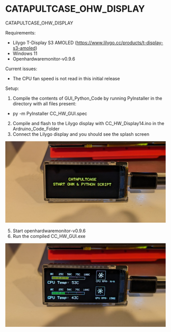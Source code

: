 # CATAPULTCASE_OHW_DISPLAY
CATAPULTCASE_OHW_DISPLAY


Requirements:
- Lilygo T-Display S3 AMOLED (https://www.lilygo.cc/products/t-display-s3-amoled)
- Windows 11
- Openhardwaremonitor-v0.9.6

Current issues:
- The CPU fan speed is not read in this initial release

Setup:
1. Compile the contents of GUI_Python_Code by running PyInstaller in the directory with all files present:
- py -m PyInstaller CC_HW_GUI.spec
2. Compile and flash to the Lilygo display with CC_HW_Display14.ino in the Ardruino_Code_Folder
4. Connect the Lilygo display and you should see the splash screen
   
![screenshot](splash.jpg)

5. Start openhardwaremonitor-v0.9.6
6. Run the compiled CC_HW_GUI.exe

![screenshot](running.jpg)
